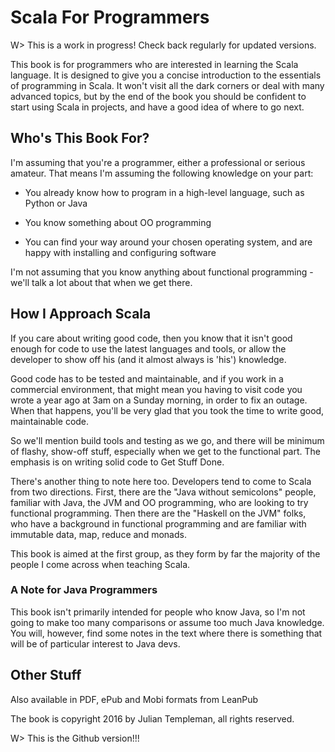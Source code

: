 # Scala For Programmers
W> This is a work in progress! Check back regularly for updated versions.

This book is for programmers who are interested in learning the Scala language. It is designed to give you a concise introduction to the essentials of programming in Scala. It won't visit all the dark corners or deal with many advanced topics, but by the end of the book you should be confident to start using Scala in projects, and have a good idea of where to go next.

## Who's This Book For?

I'm assuming that you're a programmer, either a professional or serious amateur. That means I'm assuming the following knowledge on your part:

   * You already know how to program in a high-level language, such as Python or Java

   * You know something about OO programming

   * You can find your way around your chosen operating system, and are happy with installing and configuring software

I'm not assuming that you know anything about functional programming - we'll talk a lot about that when we get there.

## How I Approach Scala

If you care about writing good code, then you know that it isn't good enough for code to use the latest languages and tools, or allow the developer to show off his (and it almost always is 'his') knowledge. 

Good code has to be tested and maintainable, and if you work in a commercial environment, that might mean you having to visit code you wrote a year ago at 3am on a Sunday morning, in order to fix an outage. When that happens, you'll be very glad that you took the time to write good, maintainable code.

So we'll mention build tools and testing as we go, and there will be minimum of flashy, show-off stuff, especially when we get to the functional part. The emphasis is on writing solid code to Get Stuff Done.

There's another thing to note here too. Developers tend to come to Scala from two directions. First, there are the "Java without semicolons" people, familiar with Java, the JVM and OO programming, who are looking to try functional programming. Then there are the "Haskell on the JVM" folks, who have a background in functional programming and are familiar with immutable data, map, reduce and monads.

This book is aimed at the first group, as they form by far the majority of the people I come across when teaching Scala.

### A Note for Java Programmers

This book isn't primarily intended for people who know Java, so I'm not going to make too many comparisons or assume too much Java knowledge. You will, however, find some notes in the text where there is something that will be of particular interest to Java devs.

## Other Stuff

Also available in PDF, ePub and Mobi formats from LeanPub

The book is copyright 2016 by Julian Templeman, all rights reserved.

W> This is the Github version!!!